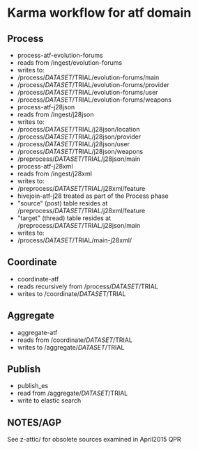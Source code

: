 # Karma workflow for atf domain

## Process

* process-atf-evolution-forums 
 * reads from /ingest/evolution-forums
 * writes to:
  * /process/$DATASET/$TRIAL/evolution-forums/main
  * /process/$DATASET/$TRIAL/evolution-forums/provider
  * /process/$DATASET/$TRIAL/evolution-forums/user
  * /process/$DATASET/$TRIAL/evolution-forums/weapons
* process-atf-j28json
 * reads from /ingest/j28json
 * writes to:
  * /process/$DATASET/$TRIAL/j28json/location
  * /process/$DATASET/$TRIAL/j28json/provider
  * /process/$DATASET/$TRIAL/j28json/user
  * /process/$DATASET/$TRIAL/j28json/weapons
  * /preprocess/$DATASET/$TRIAL/j28json/main
* process-atf-j28xml
 * reads from /ingest/j28xml
 * writes to:
  * /preprocess/$DATASET/$TRIAL/j28xml/feature
* hivejoin-atf-j28 treated as part of the Process phase 
 * "source" (post) table resides at /preprocess/$DATASET/$TRIAL/j28xml/feature
 * "target" (thread) table resides at /preprocess/$DATASET/$TRIAL/j28json/main
 * writes to:
  * /process/$DATASET/$TRIAL/main-j28xml/

## Coordinate

* coordinate-atf
 * reads recursively from /process/$DATASET/$TRIAL
 * writes to /coordinate/$DATASET/$TRIAL

## Aggregate

* aggregate-atf
 * reads from /coordinate/$DATASET/$TRIAL
 * writes to /aggregate/$DATASET/$TRIAL

## Publish

* publish_es
 * read from /aggregate/$DATASET/$TRIAL
 * write to elastic search

## NOTES/AGP
See z-attic/ for obsolete sources examined in April2015 QPR
